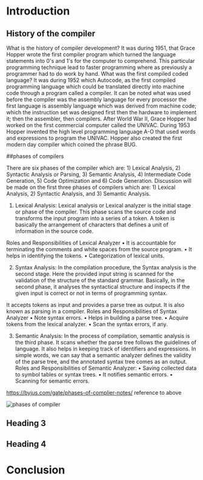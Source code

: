 # Introduction

## History of the compiler

What is the history of compiler development? It was during 1951, that Grace Hopper wrote the first compiler program which 
turned the language statements into 0's and 1's for the computer to comprehend. This particular programming technique lead
to faster programming where as previously a programmer had to do work by hand. What was the first compiled coded language?
It was during 1952 which Autocode, as the first compiled programming language which could be translated directly into
machine code through a program called a compiler. It can be noted what was used before the compiler was the assembly language 
for every processor the first language is assembly language which was derived from machine code; which the instruction set was 
designed first then the hardware to implement it; then the assembler, then compilers. After World War II, Grace Hopper
had worked on the first commercial computer called the UNIVAC. During 1953 Hopper invented the high level programming language A-O
that used words and expressions to program the UNIVAC. Hopper also created the first modern day compiler which coined the
phrase BUG.

##phases of compilers

There are six phases of the compiler which are: 1) Lexical Analysis, 2) Syntactic Analysis or Parsing, 3) Semantic Analysis, 
4) Intermediate Code Generation, 5) Code Optimization and 6) Code Generation. Discussion will be made on the first three phases of 
compilers which are: 1) Lexical Analysis, 2) Syntactic Analysis, and 3) Semantic Analysis.

1. Lexical Analysis: Lexical analysis or Lexical analyzer is the initial stage or phase of the compiler. This phase scans the source code
and transforms the input program into a series of a token.
A token is basically the arrangement of characters that defines a unit of information in the source code.

Roles and Responsibilities of Lexical Analyzer
•	It is accountable for terminating the comments and white spaces from the source program.
•	It helps in identifying the tokens.
•	Categorization of lexical units.

2. Syntax Analysis:
In the compilation procedure, the Syntax analysis is the second stage. Here the provided input string is scanned for the validation of the structure of the standard grammar. Basically, in the second phase, it analyses the syntactical structure and inspects if the given input is correct or not in terms of programming syntax.
 
It accepts tokens as input and provides a parse tree as output. It is also known as parsing in a compiler.
Roles and Responsibilities of Syntax Analyzer
•	Note syntax errors.
•	Helps in building a parse tree.
•	Acquire tokens from the lexical analyzer.
•	Scan the syntax errors, if any.

3. Semantic Analysis: In the process of compilation, semantic analysis is the third phase. It scans whether the parse tree follows the guidelines of language. It also helps in keeping track of identifiers and expressions. In simple words, we can say that a semantic analyzer defines the validity of the parse tree, and the annotated syntax tree comes as an output.
Roles and Responsibilities of Semantic Analyzer:
•	Saving collected data to symbol tables or syntax trees.
•	It notifies semantic errors.
•	Scanning for semantic errors.

https://byjus.com/gate/phases-of-complier-notes/                reference to above

![phases of compiler](https://www.tutorialspoint.com/compiler_design/images/compiler_phases.jpg)





## Heading 3

## Heading 4

# Conclusion
